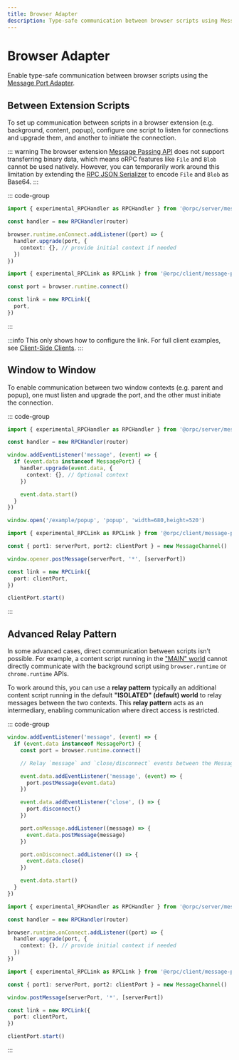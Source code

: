 ```yaml
---
title: Browser Adapter
description: Type-safe communication between browser scripts using Message Port Adapter
---
```


# Browser Adapter

Enable type-safe communication between browser scripts using the [Message Port Adapter](/docs/adapters/message-port).

## Between Extension Scripts

To set up communication between scripts in a browser extension (e.g. background, content, popup), configure one script to listen for connections and upgrade them, and another to initiate the connection.

::: warning
The browser extension [Message Passing API](https://developer.chrome.com/docs/extensions/develop/concepts/messaging) does not support transferring binary data, which means oRPC features like `File` and `Blob` cannot be used natively. However, you can temporarily work around this limitation by extending the [RPC JSON Serializer](/docs/advanced/rpc-json-serializer#extending-native-data-types) to encode `File` and `Blob` as Base64.
:::

::: code-group

```ts [server]
import { experimental_RPCHandler as RPCHandler } from '@orpc/server/message-port'

const handler = new RPCHandler(router)

browser.runtime.onConnect.addListener((port) => {
  handler.upgrade(port, {
    context: {}, // provide initial context if needed
  })
})
```

```ts [client]
import { experimental_RPCLink as RPCLink } from '@orpc/client/message-port'

const port = browser.runtime.connect()

const link = new RPCLink({
  port,
})
```

:::

:::info
This only shows how to configure the link. For full client examples, see [Client-Side Clients](/docs/client/client-side).
:::

## Window to Window

To enable communication between two window contexts (e.g. parent and popup), one must listen and upgrade the port, and the other must initiate the connection.

::: code-group

```ts [opener]
import { experimental_RPCHandler as RPCHandler } from '@orpc/server/message-port'

const handler = new RPCHandler(router)

window.addEventListener('message', (event) => {
  if (event.data instanceof MessagePort) {
    handler.upgrade(event.data, {
      context: {}, // Optional context
    })

    event.data.start()
  }
})

window.open('/example/popup', 'popup', 'width=680,height=520')
```

```ts [popup]
import { experimental_RPCLink as RPCLink } from '@orpc/client/message-port'

const { port1: serverPort, port2: clientPort } = new MessageChannel()

window.opener.postMessage(serverPort, '*', [serverPort])

const link = new RPCLink({
  port: clientPort,
})

clientPort.start()
```

:::

## Advanced Relay Pattern

In some advanced cases, direct communication between scripts isn’t possible. For example, a content script running in the ["MAIN" world](https://developer.chrome.com/docs/extensions/reference/manifest/content-scripts#world-timings) cannot directly communicate with the background script using `browser.runtime` or `chrome.runtime` APIs.

To work around this, you can use a **relay pattern** typically an additional content script running in the default **"ISOLATED" (default) world** to relay messages between the two contexts. This **relay pattern** acts as an intermediary, enabling communication where direct access is restricted.

::: code-group

```ts [relay]
window.addEventListener('message', (event) => {
  if (event.data instanceof MessagePort) {
    const port = browser.runtime.connect()

    // Relay `message` and `close/disconnect` events between the MessagePort and runtime.Port

    event.data.addEventListener('message', (event) => {
      port.postMessage(event.data)
    })

    event.data.addEventListener('close', () => {
      port.disconnect()
    })

    port.onMessage.addListener((message) => {
      event.data.postMessage(message)
    })

    port.onDisconnect.addListener(() => {
      event.data.close()
    })

    event.data.start()
  }
})
```

```ts [server]
import { experimental_RPCHandler as RPCHandler } from '@orpc/server/message-port'

const handler = new RPCHandler(router)

browser.runtime.onConnect.addListener((port) => {
  handler.upgrade(port, {
    context: {}, // provide initial context if needed
  })
})
```

```ts [client]
import { experimental_RPCLink as RPCLink } from '@orpc/client/message-port'

const { port1: serverPort, port2: clientPort } = new MessageChannel()

window.postMessage(serverPort, '*', [serverPort])

const link = new RPCLink({
  port: clientPort,
})

clientPort.start()
```

:::
